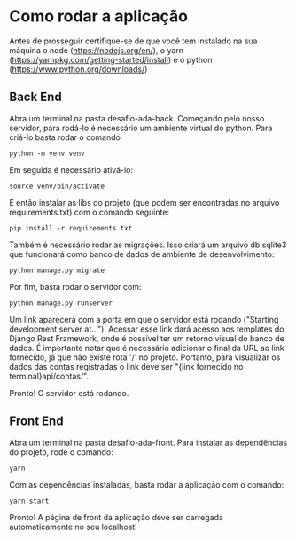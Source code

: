 # Como rodar a aplicação

Antes de prosseguir certifique-se de que você tem instalado na sua máquina o node (https://nodejs.org/en/), o yarn (https://yarnpkg.com/getting-started/install) e o python (https://www.python.org/downloads/)

## Back End

Abra um terminal na pasta desafio-ada-back. Começando pelo nosso servidor, para rodá-lo é necessário um ambiente virtual do python. Para criá-lo basta rodar o comando

```
python -m venv venv
```

Em seguida é necessário ativá-lo:

```
source venv/bin/activate
```

E então instalar as libs do projeto (que podem ser encontradas no arquivo requirements.txt) com o comando seguinte: 

```
pip install -r requirements.txt
```

Também é necessário rodar as migrações. Isso criará um arquivo db.sqlite3 que funcionará como banco de dados de ambiente de desenvolvimento:

```
python manage.py migrate
```

Por fim, basta rodar o servidor com:

```
python manage.py runserver
```

Um link aparecerá com a porta em que o servidor está rodando ("Starting development server at..."). Acessar esse link dará acesso aos templates do Django Rest Framework, onde é possível ter um retorno visual do banco de dados. É importante notar que é necessário adicionar o final da URL ao link fornecido, já que não existe rota '/' no projeto. Portanto, para visualizar os dados das contas registradas o link deve ser "{link fornecido no terminal}api/contas/".

Pronto! O servidor está rodando.

## Front End

Abra um terminal na pasta desafio-ada-front. Para instalar as dependências do projeto, rode o comando:

```
yarn
```

Com as dependências instaladas, basta rodar a aplicação com o comando:

```
yarn start
```

Pronto! A página de front da aplicação deve ser carregada automaticamente no seu localhost!
